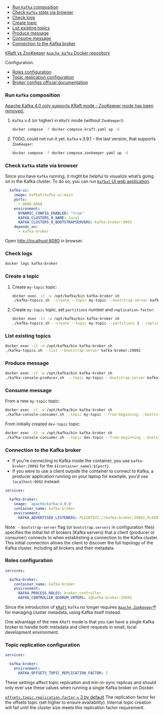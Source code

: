 
- [Run `Kafka` composition](#run-kafka-composition)
- [Check `Kafka` state via browser](#check-kafka-state-via-browser)
- [Check logs](#check-logs)
- [Create topic](#create-a-topic)
- [List existing topics](#list-existing-topics)
- [Produce message](#produce-message)
- [Consume message](#consume-message)
- [Connection to the Kafka broker](#connection-to-the-kafka-broker)

[KRaft vs ZooKeeper](#kraft-vs-zookeeper)
[`Apache Kafka` Docker repository](https://hub.docker.com/r/apache/kafka)

Configuration:
- [Roles configuration](#roles-configuration)
- [Topic replication configuration](#topic-replication-configuration)
- [Broker configs official documentation](https://docs.confluent.io/platform/current/installation/configuration/broker-configs.html)


### Run `Kafka` composition

[Apache Kafka 4.0 only supports KRaft mode - ZooKeeper mode has been removed.](https://kafka.apache.org/documentation/)

1. `Kafka` v.4 (or higher) in `KRaft` mode (without `ZooKeeper`):
    ```bash
    docker compose -f docker-compose.kraft.yaml up -d
    ```
2. TODO, could not run it yet. `Kafka` v.3.9.1 - the last version, that supports `ZooKeeper`:
    ```bash
    docker compose -f docker-compose.zookeeper.yaml up -d
    ```

### Check `Kafka` state via browser

Since you have `Kafka` running, it might be helpful to visualize what’s going on in the Kafka cluster. 
To do so, you can run [`Kafbat` UI web application](https://github.com/kafbat/kafka-ui).

```yaml
  kafka-ui:
    image: kafbat/kafka-ui:main
    ports:
      - 8080:8080
    environment:
      DYNAMIC_CONFIG_ENABLED: "true"
      KAFKA_CLUSTERS_0_NAME: local
      KAFKA_CLUSTERS_0_BOOTSTRAPSERVERS: kafka-broker:9093
    depends_on:
      - kafka-broker
```

Open [http://localhost:8080](http://localhost:8080) in browser.

### Check logs

```bash
docker logs kafka-broker
```

### Create a topic

1. Create `my-topic` topic:
   ```bash
   docker exec -it -w /opt/kafka/bin kafka-broker sh
   ./kafka-topics.sh --create --topic my-topic --bootstrap-server kafka-broker:29092
   ```
2. Create `my-topic` topic, set `partitions` number and `replication-factor`:
   ```bash
   docker exec -it -w /opt/kafka/bin kafka-broker sh
   ./kafka-topics.sh --create --topic my-topic --partitions 1 --replication-factor 1 --bootstrap-server kafka-broker:29092
   ```

### List existing topics

```bash
docker exec -it -w /opt/kafka/bin kafka-broker sh
./kafka-topics.sh --list --bootstrap-server kafka-broker:29092
```


### Produce message

```bash
docker exec -it -w /opt/kafka/bin kafka-broker sh
./kafka-console-producer.sh  --topic my-topic --bootstrap-server kafka-broker:29092
```

### Consume message

From a new `my-topic` topic:
```bash
docker exec -it -w /opt/kafka/bin kafka-broker sh
./kafka-console-consumer.sh --topic my-topic --from-beginning --bootstrap-server kafka-broker:29092
```

From initially created `dev-topic` topic:
```bash
docker exec -it -w /opt/kafka/bin kafka-broker sh
./kafka-console-consumer.sh --topic dev-topic --from-beginning --bootstrap-server kafka-broker:29092
```

### Connection to the Kafka broker

- If you're connecting to Kafka inside the container, you use `kafka-broker:29092` for the `${container_name}:${port}`.
- If you were to use a client outside the container to connect to Kafka, a producer application running on your 
  laptop for example, you'd use `localhost:9092` instead:
```yaml
services:

  kafka-broker:
    image: 'apache/kafka:4.0.0'
    container_name: kafka-broker
    environment:
      KAFKA_ADVERTISED_LISTENERS: PLAINTEXT://kafka-broker:29092,PLAINTEXT_HOST://localhost:9092
```

Note:
`--bootstrap-server` flag (or `bootstrap.servers` in configuration files) specifies the initial list of brokers 
(Kafka servers) that a client (producer or consumer) connects to when establishing a connection to the Kafka cluster. 
This initial connection allows the client to discover the full topology of the Kafka cluster, 
including all brokers and their metadata.

### Roles configuration

```yaml
services:

  kafka-broker:
    container_name: kafka-broker
    environment:
      KAFKA_PROCESS_ROLES: broker,controller
      KAFKA_CONTROLLER_QUORUM_VOTERS: 1@kafka-broker:29093
```


Since the introduction of [`KRaft`](https://docs.confluent.io/platform/current/kafka-metadata/kraft.html) `Kafka` 
no longer requires [`Apache ZooKeeper`®](https://zookeeper.apache.org/) for managing cluster metadata, 
using Kafka itself instead. 

One advantage of the new `KRaft` mode is that you can have a single Kafka broker to handle both 
metadata and client requests in small, local development environment.

###  Topic replication configuration

```yaml
services:

  kafka-broker:
    environment:
      KAFKA_OFFSETS_TOPIC_REPLICATION_FACTOR: 1
```

These settings affect topic replication and min-in-sync replicas and should only ever use these values 
when running a single Kafka broker on Docker.

[`offsets.topic.replication.factor` = 3 by default](https://docs.confluent.io/platform/current/installation/configuration/broker-configs.html#offsets-topic-replication-factor) 
The replication factor for the offsets topic (set higher to ensure availability). 
Internal topic creation will fail until the cluster size meets this replication factor requirement.
